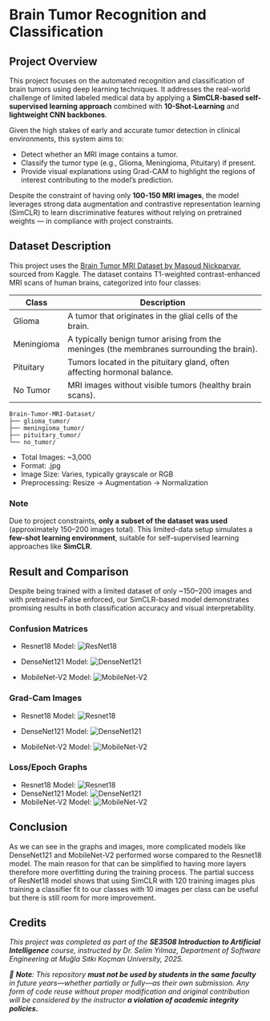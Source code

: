 # Brain Tumor Recognition and Classification

## Project Overview

This project focuses on the automated recognition and classification of brain tumors using deep learning techniques. It addresses the real-world challenge of limited labeled medical data by applying a **SimCLR-based self-supervised learning approach** combined with **10-Shot-Learning** and **lightweight CNN backbones**.

Given the high stakes of early and accurate tumor detection in clinical environments, this system aims to:
- Detect whether an MRI image contains a tumor.
- Classify the tumor type (e.g., Glioma, Meningioma, Pituitary) if present.
- Provide visual explanations using Grad-CAM to highlight the regions of interest contributing to the model’s prediction.

Despite the constraint of having only **100-150 MRI images**, the model leverages strong data augmentation and contrastive representation learning (SimCLR) to learn discriminative features without relying on pretrained weights — in compliance with project constraints.

## Dataset Description

This project uses the [Brain Tumor MRI Dataset by Masoud Nickparvar](https://www.kaggle.com/datasets/masoudnickparvar/brain-tumor-mri-dataset), sourced from Kaggle. The dataset contains T1-weighted contrast-enhanced MRI scans of human brains, categorized into four classes:

| Class      | Description                                                                               |
|------------|-------------------------------------------------------------------------------------------|
| Glioma     | A tumor that originates in the glial cells of the brain.                                  |
| Meningioma | A typically benign tumor arising from the meninges (the membranes surrounding the brain). |
| Pituitary  | Tumors located in the pituitary gland, often affecting hormonal balance.                  |
| No Tumor   | MRI images without visible tumors (healthy brain scans).                                  | 

```
Brain-Tumor-MRI-Dataset/
├── glioma_tumor/
├── meningioma_tumor/
├── pituitary_tumor/
└── no_tumor/
```

- Total Images: ~3,000
- Format: .jpg
- Image Size: Varies, typically grayscale or RGB
- Preprocessing: Resize → Augmentation → Normalization

### Note
Due to project constraints, **only a subset of the dataset was used** (approximately 150–200 images total). This limited-data setup simulates a **few-shot learning environment**, suitable for self-supervised learning approaches like **SimCLR**.

## Result and Comparison

Despite being trained with a limited dataset of only ~150–200 images and with pretrained=False enforced, our SimCLR-based model demonstrates promising results in both classification accuracy and visual interpretability.

### Confusion Matrices

- Resnet18 Model:
![ResNet18](Conclusion_Datas/Resnet18/confusion_matrix_lr.png)

- DenseNet121 Model:
![DenseNet121](Conclusion_Datas/DenseNet121/confusion_matrix_lr.png)

- MobileNet-V2 Model:
![MobileNet-V2](Conclusion_Datas/MobileNet_V2/confusion_matrix_lr.png)

### Grad-Cam Images

- Resnet18 Model:
![Resnet18](Conclusion_Datas/Resnet18/grad_cam_img_2_true_glioma_pred_glioma.png)

- DenseNet121 Model:
![DenseNet121](Conclusion_Datas/DenseNet121/grad_cam_img_0_true_glioma_pred_pituitary.png)

- MobileNet-V2 Model:
![MobileNet-V2](Conclusion_Datas/MobileNet_V2/grad_cam_img_0_true_glioma_pred_meningioma.png)

### Loss/Epoch Graphs

- Resnet18 Model:
![Resnet18](Conclusion_Datas/Resnet18/Ekran%20görüntüsü%202025-05-23%20134515.png)
- DenseNet121 Model:
![DenseNet121](Conclusion_Datas/DenseNet121/Ekran%20görüntüsü%202025-06-20%20165331.png)
- MobileNet-V2 Model:
![MobileNet-V2](Conclusion_Datas/MobileNet_V2/Ekran%20görüntüsü%202025-06-20%20164943.png)

## Conclusion

As we can see in the graphs and images, more complicated models like DenseNet121 and MobileNet-V2 performed worse compared to the Resnet18 model.
The main reason for that can be simplified to having more layers therefore more overfitting during the training process.
The partial success of ResNet18 model shows that using SimCLR with 120 training images plus training a classifier fit to our classes with 10 images per class can be useful but there is still room for more improvement.

## Credits

*This project was completed as part of the **SE3508 Introduction to Artificial Intelligence** course,
instructed by Dr. Selim Yılmaz, Department of Software Engineering at Muğla Sıtkı Koçman
University, 2025.*

*🚫 **Note**: This repository **must not be used by students in the same faculty** in future years—whether
partially or fully—as their own submission. Any form of code reuse without proper modification and
original contribution will be considered by the instructor **a violation of academic integrity policies.***